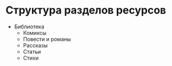 # Структура разделов ресурсов

- Библиотека
  - Комиксы
  - Повести и романы
  - Рассказы
  - Статьи
  - Стихи
